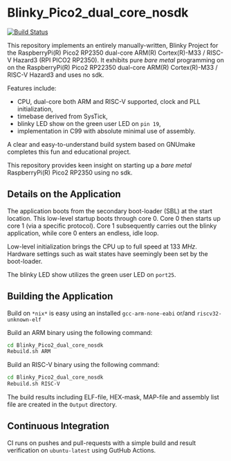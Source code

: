 Blinky_Pico2_dual_core_nosdk
==================

[![Build Status](https://github.com/chalandi/Blinky_Pico2_dual_core_nosdk/actions/workflows/Blinky_Pico2_dual_core_nosdk.yml/badge.svg)](https://github.com/chalandi/Blinky_Pico2_dual_core_nosdk/actions)

This repository implements an entirely manually-written,
Blinky Project for the RaspberryPi(R) Pico2 RP2350 dual-core
ARM(R) Cortex(R)-M33 / RISC-V Hazard3 (RPI PICO2 RP2350).
It exhibits pure _bare_ _metal_ programming
on on the RaspberryPi(R) Pico2 RP22350
dual-core ARM(R) Cortex(R)-M33 / RISC-V Hazard3 and uses no sdk.

Features include:
  - CPU, dual-core both ARM and RISC-V supported, clock and PLL initialization,
  - timebase derived from SysTick,
  - blinky LED show on the green user LED on `pin 19`,
  - implementation in C99 with absolute minimal use of assembly.

A clear and easy-to-understand build system based on GNUmake
completes this fun and educational project.

This repository provides keen insight on starting up
a _bare_ _metal_ RaspberryPi(R) Pico2 RP2350 using no sdk.

## Details on the Application

The application boots from the secondary boot-loader (SBL)
at the start location. This low-level startup boots through
core 0. Core 0 then starts up core 1 (via a specific protocol).
Core 1 subsequently carries out the blinky application,
while core 0 enters an endless, idle loop.

Low-level initialization brings the CPU up to full speed
at $133~MHz$. Hardware settings such as wait states
have seemingly been set by the boot-loader.

The blinky LED show utilizes the green user LED on `port25`.

## Building the Application

Build on `*nix*` is easy using an installed `gcc-arm-none-eabi` or/and `riscv32-unknown-elf`

Build an ARM binary using the following command:

```sh
cd Blinky_Pico2_dual_core_nosdk
Rebuild.sh ARM
```

Build an RISC-V binary using the following command:

```sh
cd Blinky_Pico2_dual_core_nosdk
Rebuild.sh RISC-V
```

The build results including ELF-file, HEX-mask, MAP-file
and assembly list file are created in the `Output` directory.

## Continuous Integration

CI runs on pushes and pull-requests with a simple
build and result verification on `ubuntu-latest`
using GutHub Actions.
